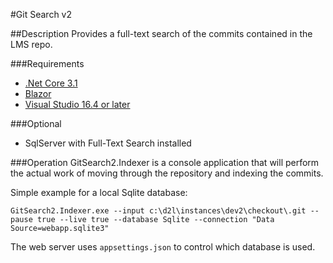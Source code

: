 #Git Search v2

##Description
Provides a full-text search of the commits contained in the LMS repo.

###Requirements
* [.Net Core 3.1](https://dotnet.microsoft.com/download/dotnet-core/3.1)
* [Blazor](https://docs.microsoft.com/en-us/aspnet/core/blazor/get-started?view=aspnetcore-3.1&tabs=visual-studio)
* [Visual Studio 16.4 or later](https://visualstudio.microsoft.com/vs/preview/)

###Optional
* SqlServer with Full-Text Search installed

###Operation
GitSearch2.Indexer is a console application that will perform the actual work of moving through the repository and indexing the commits.  

Simple example for a local Sqlite database:
```
GitSearch2.Indexer.exe --input c:\d2l\instances\dev2\checkout\.git --pause true --live true --database Sqlite --connection "Data Source=webapp.sqlite3"
```

The web server uses `appsettings.json` to control which database is used.